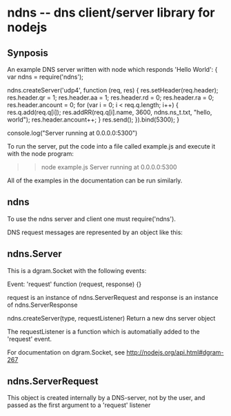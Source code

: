 ndns -- dns client/server library for nodejs
==============================

## Synposis

An example DNS server written with node which responds 'Hello World':
{
var ndns = require('ndns');

ndns.createServer('udp4', function (req, res) {
    res.setHeader(req.header);
    res.header.qr = 1;
    res.header.aa = 1;
    res.header.rd = 0;
    res.header.ra = 0;
    res.header.ancount = 0;
    for (var i = 0; i < req.q.length; i++) {
	res.q.add(req.q[i]);
	res.addRR(req.q[i].name, 3600, ndns.ns_t.txt, "hello, world");
	res.header.ancount++;
    }
    res.send();
}).bind(5300);
}

console.log("Server running at 0.0.0.0:5300")

To run the server, put the code into a file called example.js and execute it
with the node program:

> > node example.js
> Server running at 0.0.0.0:5300

All of the examples in the documentation can be run similarly.

## ndns

To use the ndns server and client one must require('ndns').

DNS request messages are represented by an object like this:

## ndns.Server

This is a dgram.Socket with the following events:

Event: 'request'
function (request, response) {}

request is an instance of ndns.ServerRequest and response is an instance of
ndns.ServerResponse

ndns.createServer(type, requestListener)
Return a new dns server object

The requestListener is a function which is automatially added to the 'request'
event.

For documentation on dgram.Socket, see http://nodejs.org/api.html#dgram-267

## ndns.ServerRequest

This object is created internally by a DNS-server, not by the user, and passed
as the first argument to a 'request' listener